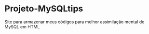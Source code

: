 # Projeto-MySQLtips
 Site para armazenar meus códigos para melhor assimilação mental de MySQL em HTML
